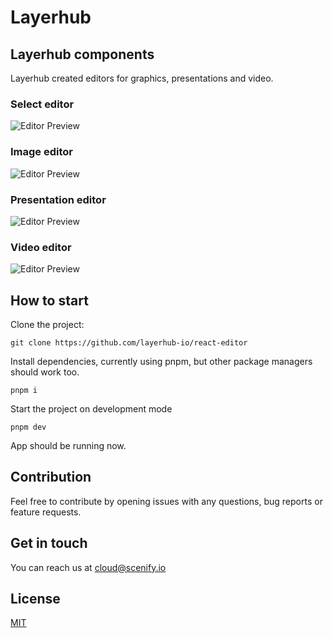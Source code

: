 # Layerhub

## Layerhub components

Layerhub created editors for graphics, presentations and video.

### Select editor

![Editor Preview](https://i.ibb.co/QdWxchZ/select-editor.png)

### Image editor

![Editor Preview](https://i.ibb.co/FHHxdfp/graphic-editor.png)

### Presentation editor

![Editor Preview](https://i.ibb.co/GMbDptv/presentation-editor.png)

### Video editor

![Editor Preview](https://i.ibb.co/yd16JQY/video-editor.png)

## How to start

Clone the project:

```
git clone https://github.com/layerhub-io/react-editor
```

Install dependencies, currently using pnpm, but other package managers should work too.

```
pnpm i
```

Start the project on development mode

```
pnpm dev
```

App should be running now.

## Contribution

Feel free to contribute by opening issues with any questions, bug reports or feature requests.

## Get in touch

You can reach us at cloud@scenify.io

## License

[MIT](LICENSE)
